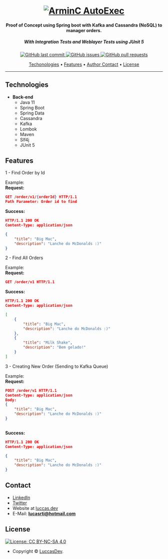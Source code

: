 <h1 align="center">
  <br>
  <a href="https://github.com/luccasdev/log-manager-backend"><img src="https://i.imgur.com/IxjyJxy.png" alt="ArminC AutoExec"></a>
</h1>

<h4 align="center">Proof of Concept using Spring boot with Kafka and Cassandra (NoSQL) to manager orders.</h4>
<h5 align="center">With Integration Tests and Weblayer Tests using JUnit 5</h5>

<p align="center">
    <a href="https://github.com/luccasdev/log-manager-backend/commits/master">
    <img src="https://img.shields.io/github/last-commit/luccasdev/poc-kafka-cassandra-spring?style=flat-square&logo=github&logoColor=white"
         alt="GitHub last commit">
    <a href="https://github.com/luccasdev/log-manager-backend/issues">
    <img src="https://img.shields.io/github/issues-raw/luccasdev/poc-kafka-cassandra-spring?style=flat-square&logo=github&logoColor=white"
         alt="GitHub issues">
    <a href="https://github.com/luccasdev/log-manager-backend/pulls">
    <img src="https://img.shields.io/github/issues-pr-raw/luccasdev/poc-kafka-cassandra-spring?style=flat-square&logo=github&logoColor=white"
         alt="GitHub pull requests">
</p>
      
<p align="center">
  <a href="#technologies">Techonologies</a> •
  <a href="#features">Features</a> •
  <a href="#contact">Author Contact</a> •
  <a href="#license">License</a>
</p>

---

## Technologies

* **Back-end**
  * Java 11
  * Spring Boot
  * Spring Data
  * Cassandra
  * Kafka
  * Lombok
  * Maven
  * Slf4j
  * JUnit 5

## Features

1 - Find Order by Id

Example: 
<br>
**Request:**
```json
GET /order/v1/{orderId} HTTP/1.1
Path Parameter: Order id to find
```

**Success:**
```json
HTTP/1.1 200 OK
Content-Type: application/json

{
    "title": "Big Mac",
    "description": "Lanche do McDonalds :)"
}
```
2 - Find All Orders

Example: 
<br>
**Request:**
```json
GET /order/v1 HTTP/1.1
```

**Success:**
```json
HTTP/1.1 200 OK
Content-Type: application/json

[
    {
        "title": "Big Mac",
        "description": "Lanche do McDonalds :)"
    },
    {
        "title": "Milk Shake",
        "description": "Bem gelado!"
    }
]
```
3 - Creating New Order (Sending to Kafka Queue)

Example: 
<br>
**Request:**
```json
POST /order/v1 HTTP/1.1
Content-Type: application/json
Body: 
{
    "title": "Big Mac",
    "description": "Lanche do McDonalds :)"
}
 
```

**Success:**
```json
HTTP/1.1 200 OK
Content-Type: application/json

{
    "title": "Big Mac",
    "description": "Lanche do McDonalds :)"
}
```


## Contact
- [LinkedIn](https://www.linkedin.com/in/lucasrsouza-ti/)
- [Twitter](https://twitter.com/lucasrdev)
- Website at [luccas.dev](https://luccas.dev)
- E-Mail: **lucasrti@hotmail.com**

## License

[![License: CC BY-NC-SA 4.0](https://img.shields.io/badge/License-CC%20BY--NC--SA%204.0-orange.svg?style=flat-square)](https://creativecommons.org/licenses/by-nc-sa/4.0/)

- Copyright © [LuccasDev](https://luccas.dev "Luccas Directory Database").
